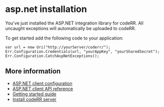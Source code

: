 asp.net installation
====================

You've just installed the ASP.NET integration library for codeRR. 
All uncaught exceptions will automatically be uploaded to codeRR.

To get started add the following code to your application:

```
var url = new Uri("http://yourServer/coderr/");
Err.Configuration.Credentials(url, "yourAppKey", "yourSharedSecret");
Err.Configuration.CatchAspNetExceptions();
```

## More information

* [ASP.NET client configuration](index.md)
* [ASP.NET client API reference](https://coderrapp.com/docs/api/client/aspnet/)
* [Getting started guide](../../gettingstarted.md)
* [Install codeRR server](https://coderrapp.com/download/server/)
